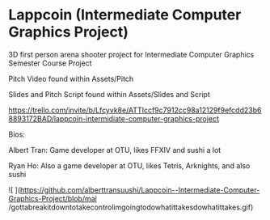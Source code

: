 # Lappcoin (Intermediate Computer Graphics Project) 
 3D first person arena shooter project for Intermediate Computer Graphics Semester Course Project

Pitch Video found within Assets/Pitch

Slides and Pitch Script found within Assets/Slides and Script

https://trello.com/invite/b/Lfcyvk8e/ATTIccf9c7912cc98a12129f9efcdd23b68893172BAD/lappcoin-intermidiate-computer-graphics-project

Bios:

Albert Tran: Game developer at OTU, likes FFXIV and sushi a lot

Ryan Ho: Also a game developer at OTU, likes Tetris, Arknights, and also sushi



































![ ](https://github.com/alberttransuushi/Lappcoin--Intermediate-Computer-Graphics-Project/blob/mai /gottabreakitdowntotakecontrolimgoingtodowhatittakesdowhatittakes.gif)
